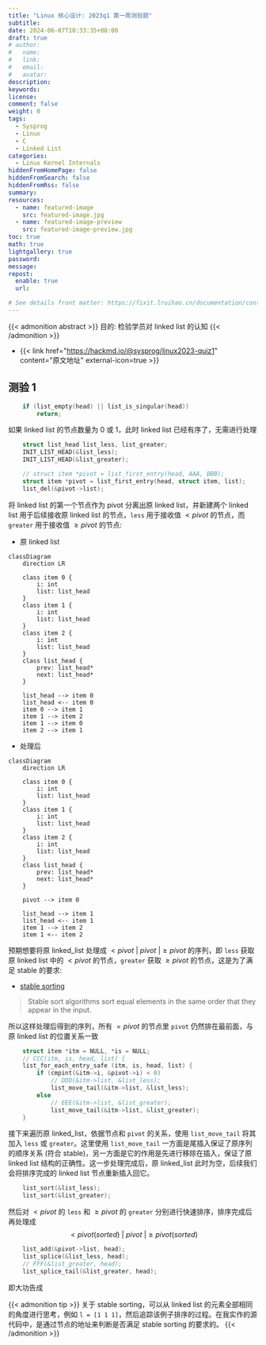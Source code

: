 ```yaml
---
title: "Linux 核心设计: 2023q1 第一周测验题"
subtitle:
date: 2024-06-07T10:33:35+08:00
draft: true
# author:
#   name:
#   link:
#   email:
#   avatar:
description:
keywords:
license:
comment: false
weight: 0
tags:
  - Sysprog
  - Linux
  - C
  - Linked List
categories:
  - Linux Kernel Internals
hiddenFromHomePage: false
hiddenFromSearch: false
hiddenFromRss: false
summary:
resources:
  - name: featured-image
    src: featured-image.jpg
  - name: featured-image-preview
    src: featured-image-preview.jpg
toc: true
math: true
lightgallery: true
password:
message:
repost:
  enable: true
  url:

# See details front matter: https://fixit.lruihao.cn/documentation/content-management/introduction/#front-matter
---
```


{{< admonition abstract >}}
目的: 检验学员对 linked list 的认知
{{< /admonition >}}

<!--more-->

- {{< link href="https://hackmd.io/@sysprog/linux2023-quiz1" content="原文地址" external-icon=true >}}

## 测验 1

```c
    if (list_empty(head) || list_is_singular(head))
        return;
```

如果 linked list 的节点数量为 0 或 1，此时 linked list 已经有序了，无需进行处理

```c
    struct list_head list_less, list_greater;
    INIT_LIST_HEAD(&list_less);
    INIT_LIST_HEAD(&list_greater);

    // struct item *pivot = list_first_entry(head, AAA, BBB);
    struct item *pivot = list_first_entry(head, struct item, list);
    list_del(&pivot->list);
```

将 linked list 的第一个节点作为 pivot 分离出原 linked list，并新建两个 linked list 用于后续接收原 linked list 的节点，`less` 用于接收值 $< pivot$ 的节点，而 `greater` 用于接收值 $\ge pivot$ 的节点:

- 原 linked list
```mermaid
classDiagram
    direction LR

    class item 0 {
        i: int
        list: list_head
    }
    class item 1 {
        i: int
        list: list_head
    }
    class item 2 {
        i: int
        list: list_head
    }
    class list_head {
        prev: list_head*
        next: list_head*
    }

    list_head --> item 0
    list_head <-- item 0
    item 0 --> item 1
    item 1 --> item 2
    item 1 --> item 0
    item 2 --> item 1
```

- 处理后
```mermaid
classDiagram
    direction LR

    class item 0 {
        i: int
        list: list_head
    }
    class item 1 {
        i: int
        list: list_head
    }
    class item 2 {
        i: int
        list: list_head
    }
    class list_head {
        prev: list_head*
        next: list_head*
    }

    pivot --> item 0

    list_head --> item 1
    list_head <-- item 1
    item 1 --> item 2
    item 1 <-- item 2
```

预期想要将原 linked_list 处理成 $< pivot\ |\ pivot\ | \ge pivot$ 的序列，即 `less` 获取原 linked list 中的 $< pivot$ 的节点，`greater` 获取 $\ge pivot$ 的节点，这是为了满足 stable 的要求:

- [stable sorting](https://en.wikipedia.org/wiki/Sorting_algorithm#Stability)
> Stable sort algorithms sort equal elements in the same order that they appear in the input. 

所以这样处理后得到的序列，所有 $=pivot$ 的节点里 `pivot` 仍然排在最前面，与原 linked list 的位置关系一致

```c
    struct item *itm = NULL, *is = NULL;
    // CCC(itm, is, head, list) {
    list_for_each_entry_safe (itm, is, head, list) {
        if (cmpint(&itm->i, &pivot->i) < 0)
            // DDD(&itm->list, &list_less);
            list_move_tail(&itm->list, &list_less);
        else
            // EEE(&itm->list, &list_greater);
            list_move_tail(&itm->list, &list_greater);
    }
```

接下来遍历原 linked_list，依据节点和 `pivot` 的关系，使用 `list_move_tail` 将其加入 `less` 或 `greater`。这里使用 `list_move_tail` 一方面是尾插入保证了原序列的顺序关系 (符合 stable)，另一方面是它的作用是先进行移除在插入，保证了原 linked list 结构的正确性。这一步处理完成后，原 linked_list 此时为空，后续我们会将排序完成的 linked list 节点重新插入回它。

```c
    list_sort(&list_less);
    list_sort(&list_greater);
```

然后对 $< pivot$ 的 `less` 和 $\ge pivot$ 的 `greater` 分别进行快速排序，排序完成后再处理成
$$< pivot (sorted)\ |\ pivot\ | \ge pivot (sorted)$$ 

```c
    list_add(&pivot->list, head);
    list_splice(&list_less, head);
    // FFF(&list_greater, head);
    list_splice_tail(&list_greater, head);
```

即大功告成

{{< admonition tip >}}
关于 stable sorting，可以从 linked list 的元素全部相同的角度进行思考，例如 `l = [1 1 1]`，然后追踪该例子排序的过程。在我实作的源代码中，是通过节点的地址来判断是否满足 stable sorting 的要求的。
{{< /admonition >}}
